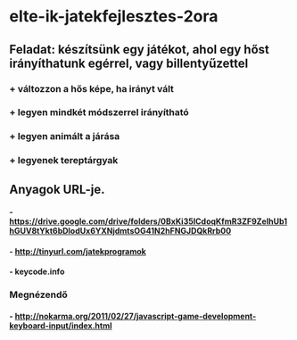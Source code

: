 # elte-ik-jatekfejlesztes-2ora

## Feladat: készítsünk egy játékot, ahol egy hőst irányíthatunk egérrel, vagy billentyűzettel
### + változzon a hős képe, ha irányt vált
### + legyen mindkét módszerrel irányítható
### + legyen animált a járása
### + legyenek tereptárgyak

## Anyagok URL-je.
#### - https://drive.google.com/drive/folders/0BxKi35lCdoqKfmR3ZF9ZelhUb1hGUV8tYkt6bDlodUx6YXNjdmtsOG41N2hFNGJDQkRrb00
#### - http://tinyurl.com/jatekprogramok
#### - keycode.info

### Megnézendő
#### - http://nokarma.org/2011/02/27/javascript-game-development-keyboard-input/index.html